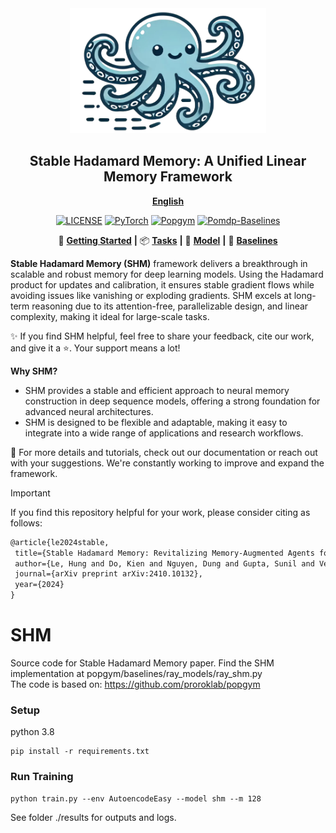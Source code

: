 <div align="center">
  <img src="assets/shm_logo.png" height=200>
  <h2><b> Stable Hadamard Memory: A Unified Linear Memory Framework </b></h2>
</div>

<div align="center">

[**English**](./README.md) 

</div>

<div align="center">

[![LICENSE](https://img.shields.io/badge/License-MIT-green)](https://github.com/thaihungle/SHM/blob/main/LICENSE)
[![PyTorch](https://img.shields.io/badge/PyTorch-2.4.0-orange)](https://pytorch.org/)
[![Popgym](https://img.shields.io/badge/Power_by-Popgym-blue)](https://github.com/proroklab/popgym)
[![Pomdp-Baselines](https://img.shields.io/badge/Power_by-Pomdp_Baselines-pink)](https://github.com/twni2016/pomdp-baselines)


</div>

<div align="center">

🎉 [**Getting Started**](./tutorial/getting_started.md) **|**
📦 [**Tasks**](./tutorial/dataset_design.md) **|**
🧠 [**Model**](./tutorial/model_design.md) **|**
📜 [**Baselines**](./baselines/)

</div>

**Stable Hadamard Memory (SHM)** framework delivers a breakthrough in scalable and robust memory for deep learning models. Using the Hadamard product for updates and calibration, it ensures stable gradient flows while avoiding issues like vanishing or exploding gradients.
SHM excels at long-term reasoning due to its attention-free, parallelizable design, and linear complexity, making it ideal for large-scale tasks.

✨ If you find SHM helpful, feel free to share your feedback, cite our work, and give it a ⭐. Your support means a lot! 

**Why SHM?**
- SHM provides a stable and efficient approach to neural memory construction in deep sequence models, offering a strong foundation for advanced neural architectures.
- SHM is designed to be flexible and adaptable, making it easy to integrate into a wide range of applications and research workflows.

📜 For more details and tutorials, check out our documentation or reach out with your suggestions. We're constantly working to improve and expand the framework.

> [!IMPORTANT]
> If you find this repository helpful for your work, please consider citing as follows:
>
> ```LaTeX
> @article{le2024stable,
>  title={Stable Hadamard Memory: Revitalizing Memory-Augmented Agents for Reinforcement Learning},
>  author={Le, Hung and Do, Kien and Nguyen, Dung and Gupta, Sunil and Venkatesh, Svetha},
>  journal={arXiv preprint arXiv:2410.10132},
>  year={2024}
> }
> ```
>

# SHM
Source code for Stable Hadamard Memory paper. 
Find the SHM implementation at popgym/baselines/ray_models/ray_shm.py  
The code is based on: https://github.com/proroklab/popgym 


### Setup
python 3.8  
```
pip install -r requirements.txt   
```

### Run Training
```
python train.py --env AutoencodeEasy --model shm --m 128 
```

See folder ./results for outputs and logs. 
